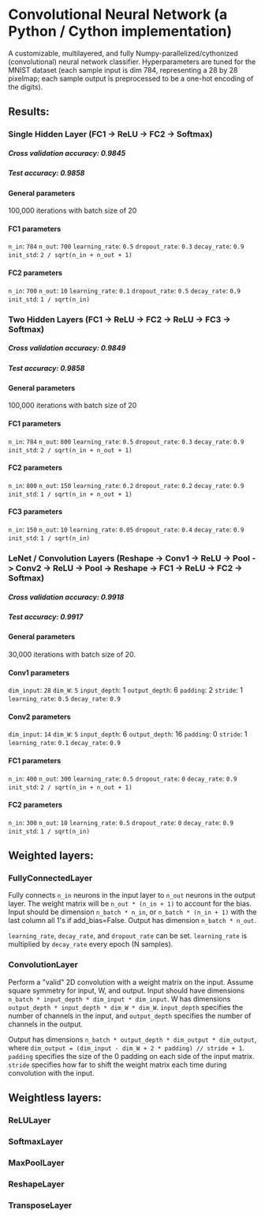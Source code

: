 # Convolutional Neural Network (a Python / Cython implementation)

A customizable, multilayered, and fully Numpy-parallelized/cythonized (convolutional) neural network classifier. Hyperparameters are tuned for the MNIST dataset (each sample input is dim 784, representing a 28 by 28 pixelmap; each sample output is preprocessed to be a one-hot encoding of the digits).

## Results:
### Single Hidden Layer (FC1 -> ReLU -> FC2 -> Softmax)
##### Cross validation accuracy: **0.9845**
##### Test accuracy: **0.9858**
#### General parameters
100,000 iterations with batch size of 20

#### FC1 parameters
`n_in`: `784`
`n_out`: `700`
`learning_rate`: `0.5`
`dropout_rate`: `0.3`
`decay_rate`: `0.9`
`init_std`: `2 / sqrt(n_in + n_out + 1)`

#### FC2 parameters
`n_in`: `700`
`n_out`: `10`
`learning_rate`: `0.1`
`dropout_rate`: `0.5`
`decay_rate`: `0.9`
`init_std`: `1 / sqrt(n_in)`

### Two Hidden Layers (FC1 -> ReLU -> FC2 -> ReLU -> FC3 -> Softmax)
##### Cross validation accuracy: **0.9849**
##### Test accuracy: **0.9858**
#### General parameters
100,000 iterations with batch size of 20

#### FC1 parameters
`n_in`: `784`
`n_out`: `800`
`learning_rate`: `0.5`
`dropout_rate`: `0.3`
`decay_rate`: `0.9`
`init_std`: `2 / sqrt(n_in + n_out + 1)`

#### FC2 parameters
`n_in`: `800`
`n_out`: `150`
`learning_rate`: `0.2`
`dropout_rate`: `0.2`
`decay_rate`: `0.9`
`init_std`: `1 / sqrt(n_in + n_out + 1)`

#### FC3 parameters
`n_in`: `150`
`n_out`: `10`
`learning_rate`: `0.05`
`dropout_rate`: `0.4`
`decay_rate`: `0.9`
`init_std`: `1 / sqrt(n_in)`

### LeNet / Convolution Layers (Reshape -> Conv1 -> ReLU -> Pool -> Conv2 -> ReLU -> Pool -> Reshape -> FC1 -> ReLU -> FC2 -> Softmax)
##### Cross validation accuracy: **0.9918**
##### Test accuracy: **0.9917**
#### General parameters
30,000 iterations with batch size of 20.

#### Conv1 parameters
`dim_input`: `28`
`dim_W`: `5`
`input_depth`: 1
`output_depth`: 6
`padding`: 2
`stride`: 1
`learning_rate`: `0.5`
`decay_rate`: `0.9`

#### Conv2 parameters
`dim_input`: `14`
`dim_W`: `5`
`input_depth`: 6
`output_depth`: 16
`padding`: 0
`stride`: 1
`learning_rate`: `0.1`
`decay_rate`: `0.9`

#### FC1 parameters
`n_in`: `400`
`n_out`: `300`
`learning_rate`: `0.5`
`dropout_rate`: `0`
`decay_rate`: `0.9`
`init_std`: `2 / sqrt(n_in + n_out + 1)`

#### FC2 parameters
`n_in`: `300`
`n_out`: `10`
`learning_rate`: `0.5`
`dropout_rate`: `0`
`decay_rate`: `0.9`
`init_std`: `1 / sqrt(n_in)`


## Weighted layers:
### FullyConnectedLayer
Fully connects `n_in` neurons in the input layer to `n_out` neurons in the output layer. The weight matrix will be `n_out * (n_in + 1)` to account for the bias. Input should be dimension `n_batch * n_in`, or `n_batch * (n_in + 1)` with the last column all 1's if add_bias=False. Output has dimension `n_batch * n_out`.

`learning_rate`, `decay_rate`, and `dropout_rate` can be set. `learning_rate` is multiplied by `decay_rate` every epoch (N samples).

### ConvolutionLayer
Perform a "valid" 2D convolution with a weight matrix on the input. Assume square symmetry for input, W, and output. Input should have dimensions `n_batch * input_depth * dim_input * dim_input`. W has dimensions `output_depth * input_depth * dim_W * dim_W`. `input_depth` specifies the number of channels in the input, and `output_depth` specifies the number of channels in the output.

Output has dimensions `n_batch * output_depth * dim_output * dim_output`, where `dim_output = (dim_input - dim_W + 2 * padding) // stride + 1`. `padding` specifies the size of the 0 padding on each side of the input matrix. `stride` specifies how far to shift the weight matrix each time during convolution with the input.

## Weightless layers:
### ReLULayer
### SoftmaxLayer
### MaxPoolLayer
### ReshapeLayer
### TransposeLayer

